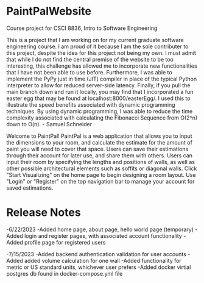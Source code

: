 # PaintPalWebsite

Course project for CSCI 8836, Intro to Software Engineering

This is a project that I am working on for my current graduate software engineering course. I am proud of it because I am the sole contributer to this project, despite the idea for this project not being my own. I must admit that while I do not find the central premise of the website to be too interesting, this challenge has allowed me to incorporate new functionalities that I have not been able to use before. Furthermore, I was able to implement the PyPy just in time (JIT) compiler in place of the typical Python interpreter to allow for reduced server-side latency. Finally, if you pull the main branch down and run it locally, you may find that I incorporated a fun easter egg that may be found at localhost:8000/easterEgg/. I used this to illustrate the speed benefits associated with dynamic programming techniques. By using dynamic programming, I was able to reduce the time complexity associated with calculating the Fibonacci Sequence from O(2^n) down to O(n). - Samuel Schneider


Welcome to PaintPal!
PaintPal is a web application that allows you to input the dimensions to your room, 
and calculate the estimate for the amount of paint you will need to cover that space.
Users can save their estimations through their account for later use, and share them with 
others. Users can input their room by specifying the lengths and positions of walls, as well as
other possible architectural elements such as soffits or diagonal walls. Click "Start Visualizing"
on the home page to begin designing a room layout. Use "Login" or "Register" on the top
navigation bar to manage your account for saved estimations.

# Release Notes
-6/22/2023
-Added home page, about page, hello world page (temporary)
-Added login and register pages, with associated account functionality
-Added profile page for registered users

-7/15/2023
-Added backend authentication validation for user accounts
-Added added volume calculation for one wall
-Added functionality for metric or US standard units, whichever user prefers
-Added docker virtial postgres db found in docker-compose.yml file
